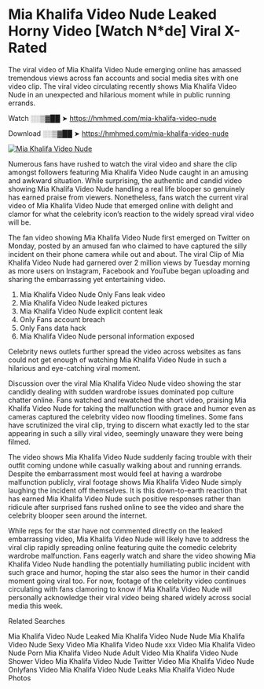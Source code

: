 ﻿# Mia Khalifa Video Nude Leaked Horny Video [Watch N*de] Viral X-Rated

The viral video of ﻿Mia Khalifa Video Nude emerging online has amassed tremendous views across fan accounts and social media sites with one video clip. The viral video circulating recently shows ﻿Mia Khalifa Video Nude in an unexpected and hilarious moment while in public running errands. 

Watch ░░▒▓██ ➤ https://hmhmed.com/mia-khalifa-video-nude

Download ░░▒▓██ ➤ https://hmhmed.com/mia-khalifa-video-nude

[![Mia Khalifa Video Nude](https://i.imgur.com/dJHk4Zq.gif)](https://hmhmed.com/mia-khalifa-video-nude)

Numerous fans have rushed to watch the viral video and share the clip amongst followers featuring ﻿Mia Khalifa Video Nude caught in an amusing and awkward situation. While surprising, the authentic and candid video showing ﻿Mia Khalifa Video Nude handling a real life blooper so genuinely has earned praise from viewers. Nonetheless, fans watch the current viral video of ﻿Mia Khalifa Video Nude that emerged online with delight and clamor for what the celebrity icon’s reaction to the widely spread viral video will be.

The fan video showing ﻿Mia Khalifa Video Nude first emerged on Twitter on Monday, posted by an amused fan who claimed to have captured the silly incident on their phone camera while out and about. The viral Clip of ﻿Mia Khalifa Video Nude had garnered over 2 million views by Tuesday morning as more users on Instagram, Facebook and YouTube began uploading and sharing the embarrassing yet entertaining video. 

1. ﻿Mia Khalifa Video Nude Only Fans leak video
2. ﻿Mia Khalifa Video Nude leaked pictures
3. ﻿Mia Khalifa Video Nude explicit content leak
4. Only Fans account breach
5. Only Fans data hack
6. ﻿Mia Khalifa Video Nude personal information exposed

Celebrity news outlets further spread the video across websites as fans could not get enough of watching ﻿Mia Khalifa Video Nude in such a hilarious and eye-catching viral moment. 

Discussion over the viral ﻿Mia Khalifa Video Nude video showing the star candidly dealing with sudden wardrobe issues dominated pop culture chatter online. Fans watched and rewatched the short video, praising ﻿Mia Khalifa Video Nude for taking the malfunction with grace and humor even as cameras captured the celebrity video now flooding timelines. Some fans have scrutinized the viral clip, trying to discern what exactly led to the star appearing in such a silly viral video, seemingly unaware they were being filmed.

The video shows ﻿Mia Khalifa Video Nude suddenly facing trouble with their outfit coming undone while casually walking about and running errands. Despite the embarrassment most would feel at having a wardrobe malfunction publicly, viral footage shows ﻿Mia Khalifa Video Nude simply laughing the incident off themselves. It is this down-to-earth reaction that has earned ﻿Mia Khalifa Video Nude such positive responses rather than ridicule after surprised fans rushed online to see the video and share the celebrity blooper seen around the internet.  

While reps for the star have not commented directly on the leaked embarrassing video, ﻿Mia Khalifa Video Nude will likely have to address the viral clip rapidly spreading online featuring quite the comedic celebrity wardrobe malfunction. Fans eagerly watch and share the video showing ﻿Mia Khalifa Video Nude handling the potentially humiliating public incident with such grace and humor, hoping the star also sees the humor in their candid moment going viral too. For now, footage of the celebrity video continues circulating with fans clamoring to know if ﻿Mia Khalifa Video Nude will personally acknowledge their viral video being shared widely across social media this week.

Related Searches

﻿Mia Khalifa Video Nude Leaked
﻿Mia Khalifa Video Nude Nude
﻿Mia Khalifa Video Nude Sexy Video
﻿Mia Khalifa Video Nude xxx Video
﻿Mia Khalifa Video Nude Porn
﻿Mia Khalifa Video Nude Adult Video
﻿Mia Khalifa Video Nude Shower Video
﻿Mia Khalifa Video Nude Twitter Video
﻿Mia Khalifa Video Nude Onlyfans Video
﻿Mia Khalifa Video Nude Leaks
﻿Mia Khalifa Video Nude Photos